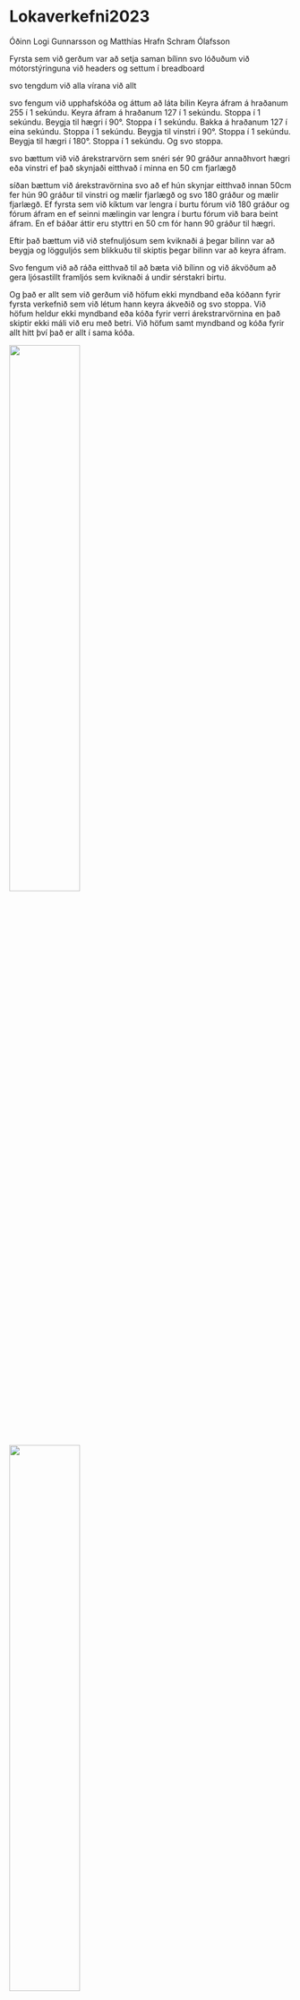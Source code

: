 # Lokaverkefni2023
Óðinn Logi Gunnarsson og Matthías Hrafn Schram Ólafsson

Fyrsta sem við gerðum var að setja saman bílinn svo lóðuðum við mótorstýringuna við headers og settum í breadboard

svo tengdum við alla vírana við allt 

svo fengum við upphafskóða og áttum að láta bílin
Keyra áfram á hraðanum 255 í 1 sekúndu.
Keyra áfram á hraðanum 127 í 1 sekúndu.
Stoppa í 1 sekúndu.
Beygja til hægri í 90°.
Stoppa í 1 sekúndu.
Bakka á hraðanum 127 í eina sekúndu.
Stoppa í 1 sekúndu.
Beygja til vinstri í 90°.
Stoppa í 1 sekúndu.
Beygja til hægri í 180°.
Stoppa í 1 sekúndu.
Og svo stoppa.

svo bættum við við árekstrarvörn sem snéri sér 90 gráður annaðhvort hægri eða vinstri ef það skynjaði eitthvað í minna en 50 cm fjarlægð

síðan bættum við árekstravörnina svo að ef hún skynjar eitthvað innan 50cm fer hún 90 gráður til vinstri og mælir fjarlægð og svo 180 gráður og mælir fjarlægð.
Ef fyrsta sem við kíktum var lengra í burtu fórum við 180 gráður og fórum áfram en ef seinni mælingin var lengra í burtu fórum við bara beint áfram. En ef báðar áttir eru styttri en 50 cm fór hann 90 gráður til hægri.

Eftir það bættum við við stefnuljósum sem kviknaði á þegar bílinn var að beygja og lögguljós sem blikkuðu til skiptis þegar bilinn var að keyra áfram.

Svo fengum við að ráða eitthvað til að bæta við bílinn og við ákvöðum að gera ljósastillt framljós sem kviknaði á undir sérstakri birtu. 

Og það er allt sem við gerðum við höfum ekki myndband eða kóðann fyrir fyrsta verkefnið sem við létum hann keyra ákveðið og svo stoppa. Við höfum heldur ekki myndband eða kóða fyrir verri árekstrarvörnina en það skiptir ekki máli við eru með betri. Við höfum samt myndband og kóða fyrir allt hitt því það er allt í sama kóða.

[<img src="[https://user-images.githubusercontent.com/129166867/230742768-36397794-8c84-49b4-afb8-9136aff76e7c.jpg](https://github.com/matthiashrafn/Lokaverkefni2023/assets/129166867/4b3a28be-97b3-4fe1-bcea-83f34295ca6f)" width="50%">](https://youtube.com/shorts/TIAmYI18pQ8)

<img src="https://github.com/matthiashrafn/Lokaverkefni2023/assets/129166867/4b3a28be-97b3-4fe1-bcea-83f34295ca6f" width="50%" height="50%">
